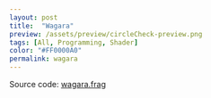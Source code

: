 ```yaml
---
layout: post
title:  "Wagara"
preview: /assets/preview/circleCheck-preview.png
tags: [All, Programming, Shader]
color: "#FF0000A0"
permalink: wagara
---
```


<p align="center">
<canvas class="glslCanvas" data-fragment-url="/assets/shaders/wagara.frag" width="700" height="500"></canvas>
</p>


Source code: <a href="https://github.com/aklevy/aklevy.github.io/blob/master/assets/shaders/wagara.frag" >wagara.frag</a>
